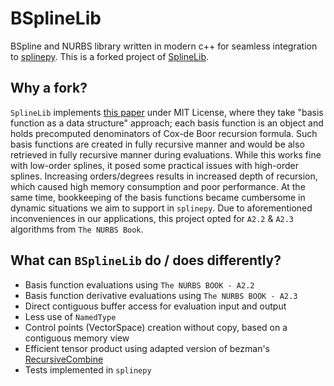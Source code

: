 # BSplineLib
BSpline and NURBS library written in modern c++ for seamless integration to
[splinepy](https://github.com/tataratat/splinepy).
This is a forked project of [SplineLib](https://github.com/SplineLib/SplineLib).

## Why a fork?
`SplineLib` implements [this paper](https://doi.org/10.1016/j.advengsoft.2020.102826) under MIT License, where they take "basis function as a data structure" approach; each basis function is an object and holds precomputed denominators of Cox-de Boor recursion formula.
Such basis functions are created in fully recursive manner and would be also retrieved in fully recursive manner during evaluations.
While this works fine with low-order splines, it posed some practical issues with high-order splines.
Increasing orders/degrees results in increased depth of recursion, which caused high memory consumption and poor performance.
At the same time, bookkeeping of the basis functions became cumbersome in dynamic situations we aim to support in `splinepy`.
Due to aforementioned inconveniences in our applications, this project opted for `A2.2` & `A2.3` algorithms from `The NURBS Book`.

## What can `BSplineLib` do / does differently?
- Basis function evaluations using `The NURBS BOOK - A2.2`
- Basis function derivative evaluations using `The NURBS BOOK - A2.3`
- Direct contiguous buffer access for evaluation input and output
- Less use of `NamedType`
- Control points (VectorSpace) creation without copy, based on a contiguous memory view
- Efficient tensor product using adapted version of bezman's [RecursiveCombine](https://github.com/tataratat/bezman/blob/76ff2d9d6f29ea333b5f727a0ecee3d43e07e6e5/src/utils/algorithms/recursive_combine.hpp#L39)
- Tests implemented in `splinepy`

